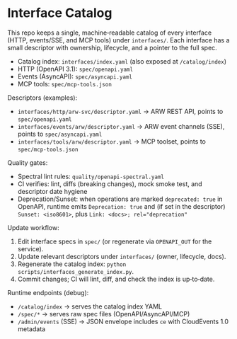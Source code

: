 # Interface Catalog

This repo keeps a single, machine‑readable catalog of every interface (HTTP, events/SSE, and MCP tools) under `interfaces/`. Each interface has a small descriptor with ownership, lifecycle, and a pointer to the full spec.

- Catalog index: `interfaces/index.yaml` (also exposed at `/catalog/index`)
- HTTP (OpenAPI 3.1): `spec/openapi.yaml`
- Events (AsyncAPI): `spec/asyncapi.yaml`
- MCP tools: `spec/mcp-tools.json`

Descriptors (examples):

- `interfaces/http/arw-svc/descriptor.yaml` → ARW REST API, points to `spec/openapi.yaml`
- `interfaces/events/arw/descriptor.yaml` → ARW event channels (SSE), points to `spec/asyncapi.yaml`
- `interfaces/tools/arw/descriptor.yaml` → MCP toolset, points to `spec/mcp-tools.json`

Quality gates:

- Spectral lint rules: `quality/openapi-spectral.yaml`
- CI verifies: lint, diffs (breaking changes), mock smoke test, and descriptor date hygiene
- Deprecation/Sunset: when operations are marked `deprecated: true` in OpenAPI, runtime emits `Deprecation: true` and (if set in the descriptor) `Sunset: <iso8601>`, plus `Link: <docs>; rel="deprecation"`

Update workflow:

1. Edit interface specs in `spec/` (or regenerate via `OPENAPI_OUT` for the service).
2. Update relevant descriptors under `interfaces/` (owner, lifecycle, docs).
3. Regenerate the catalog index: `python scripts/interfaces_generate_index.py`.
4. Commit changes; CI will lint, diff, and check the index is up‑to‑date.

Runtime endpoints (debug):

- `/catalog/index` → serves the catalog index YAML
- `/spec/*` → serves raw spec files (OpenAPI/AsyncAPI/MCP)
- `/admin/events` (SSE) → JSON envelope includes `ce` with CloudEvents 1.0 metadata
